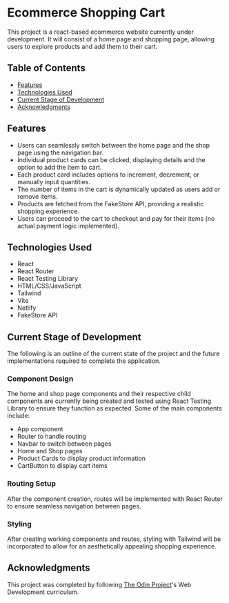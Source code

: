 # Ecommerce Shopping Cart

This project is a react-based ecommerce website currently under development. It will consist of a home page and shopping page, allowing users to explore products and add them to their cart.

## Table of Contents
- [Features](#features)
- [Technologies Used](#technologies-used)
- [Current Stage of Development](#current-stage-of-development)
- [Acknowledgments](#acknowledgments)

## Features

- Users can seamlessly switch between the home page and the shop page using the navigation bar.
- Individual product cards can be clicked, displaying details and the option to add the item to cart.
- Each product card includes options to increment, decrement, or manually input quantities.
- The number of items in the cart is dynamically updated as users add or remove items.
- Products are fetched from the FakeStore API, providing a realistic shopping experience.
- Users can proceed to the cart to checkout and pay for their items (no actual payment logic implemented).

## Technologies Used

  - React
  - React Router
  - React Testing Library
  - HTML/CSS/JavaScript
  - Tailwind
  - Vite
  - Netlify
  - FakeStore API

## Current Stage of Development

The following is an outline of the current state of the project and the future implementations required to complete the application.

### Component Design
The home and shop page components and their respective child components are currently being created and tested using React Testing Library to ensure they function as expected. Some of the main components include:
- App component 
- Router to handle routing
- Navbar to switch between pages
- Home and Shop pages
- Product Cards to display product information
- CartButton to display cart items

### Routing Setup
After the component creation, routes will be implemented with React Router to ensure seamless navigation between pages. 

### Styling
After creating working components and routes, styling with Tailwind will be incorporated to allow for an aesthetically appealing shopping experience. 

## Acknowledgments

This project was completed by following [The Odin Project](https://www.theodinproject.com/)'s Web Development curriculum.
